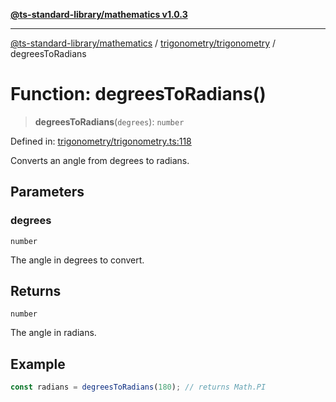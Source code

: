 [**@ts-standard-library/mathematics v1.0.3**](../../../README.md)

***

[@ts-standard-library/mathematics](../../../README.md) / [trigonometry/trigonometry](../README.md) / degreesToRadians

# Function: degreesToRadians()

> **degreesToRadians**(`degrees`): `number`

Defined in: [trigonometry/trigonometry.ts:118](https://github.com/gabaudette/ts-stdlib/blob/be448e6a9d9c20c6c2f27f6550ce4e65fc8c9b89/packages/mathematics/src/trigonometry/trigonometry.ts#L118)

Converts an angle from degrees to radians.

## Parameters

### degrees

`number`

The angle in degrees to convert.

## Returns

`number`

The angle in radians.

## Example

```typescript
const radians = degreesToRadians(180); // returns Math.PI
```
